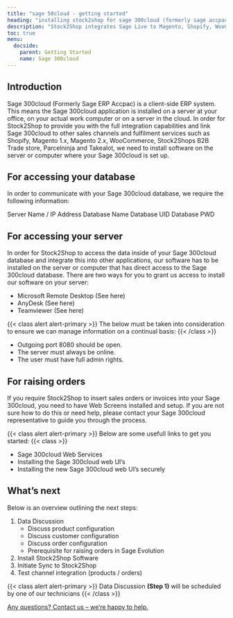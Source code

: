 ```yaml
---
title: "sage 50cloud - getting started"
heading: "installing stock2shop for sage 300cloud (formerly sage accpac)"
description: "Stock2Shop integrates Sage Live to Magento, Shopify, WooCommerce and our B2B ordering platform. Find out more!"
toc: true
menu:
  docside:
    parent: Getting Started
    name: Sage 300cloud
---
```


## Introduction
Sage 300cloud (Formerly Sage ERP Accpac) is a client-side ERP system. This means the Sage 300cloud application is installed on a server at your office, on your actual work computer or on a server in the cloud. In order for Stock2Shop to provide you with the full integration capabilities and link Sage 300cloud to other sales channels and fulfilment services such as Shopify, Magento 1.x, Magento 2.x, WooCommerce, Stock2Shops B2B Trade store, Parcelninja and Takealot, we need to install software on the server or computer where your Sage 300cloud is set up.

## For accessing your database
In order to communicate with your Sage 300cloud database, we require the following information:

Server Name / IP Address
Database Name
Database UID
Database PWD

## For accessing your server
In order for Stock2Shop to access the data inside of your Sage 300cloud database and integrate this into other applications, our software has to be installed on the server or computer that has direct access to the Sage 300cloud database. There are two ways for you to grant us access to install our software on your server:

- Microsoft Remote Desktop (See here)
- AnyDesk (See here)
- Teamviewer (See here)

{{< class alert alert-primary >}}
The below must be taken into consideration to ensure we can manage information on a continual basis:
{{< /class >}}

- Outgoing port 8080 should be open.
- The server must always be online.
- The user must have full admin rights.

## For raising orders
If you require Stock2Shop to insert sales orders or invoices into your Sage 300cloud, you need to have Web Screens installed and setup. If you are not sure how to do this or need help, please contact your Sage 300cloud representative to guide you through the process.

{{< class alert alert-primary >}}
Below are some usefull links to get you started:
{{< class >}}

- Sage 300cloud Web Services
- Installing the Sage 300cloud web UI’s
- Installing the new Sage 300cloud web UI’s securely

## What’s next
Below is an overview outlining the next steps:

1. Data Discussion
    - Discuss product configuration
    - Discuss customer configuration
    - Discuss order configuration
    - Prerequisite for raising orders in Sage Evolution
2. Install Stock2Shop Software
3. Initiate Sync to Stock2Shop
4. Test channel integration (products / orders)

{{< class alert alert-primary >}}
Data Discussion **(Step 1)** will be scheduled by one of our technicians
{{< /class >}}

[Any questions? Contact us – we’re happy to help.](/contact-us)